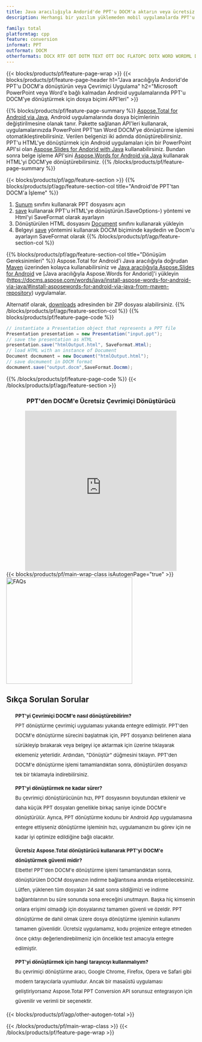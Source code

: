 ```yaml
---
title: Java aracılığıyla Andorid'de PPT'u DOCM'a aktarın veya ücretsiz Çevrimiçi Dönüştürücü ile
description: Herhangi bir yazılım yüklemeden mobil uygulamalarda PPT'u DOCM'ye dönüştürün veya çevrimiçi. Kodu entegre etmeden önce ücretsiz PPT'den DOCM'e çevrimiçi dönüştürücüyü hızlı bir şekilde test edin.

family: total
platformtag: cpp
feature: conversion
informat: PPT
outformat: DOCM
otherformats: DOCX RTF ODT DOTM TEXT OTT DOC FLATOPC DOTX WORD WORDML DOT
---
```

{{< blocks/products/pf/feature-page-wrap >}}
{{< blocks/products/pf/feature-page-header h1="Java aracılığıyla Andorid'de PPT'u DOCM'a dönüştürün veya Çevrimiçi Uygulama" h2="Microsoft PowerPoint veya Word'e bağlı kalmadan Android uygulamalarında PPT'u DOCM'ye dönüştürmek için dosya biçimi API'leri" >}}

{{% blocks/products/pf/feature-page-summary %}}
[Aspose.Total for Android via Java](https://products.aspose.com/total/android-java/), Android uygulamalarında dosya biçimlerinin değiştirilmesine olanak tanır. Pakette sağlanan API'leri kullanarak, uygulamalarınızda PowerPoint PPT'tan Word DOCM'ye dönüştürme işlemini otomatikleştirebilirsiniz.
Verilen belgenizi iki adımda dönüştürebilirsiniz. PPT'u HTML'ye dönüştürmek için Android uygulamaları için bir PowerPoint API'si olan [Aspose.Slides for Andorid with Java](https://products.aspose.com/slides/android-java/) kullanabilirsiniz. Bundan sonra belge işleme API'sini [Aspose.Words for Android via Java](https://products.aspose.com/words/android-java/) kullanarak HTML'yi DOCM'ye dönüştürebilirsiniz. 
{{% /blocks/products/pf/feature-page-summary  %}}

{{< blocks/products/pf/agp/feature-section >}}
{{% blocks/products/pf/agp/feature-section-col title="Android'de PPT'tan DOCM'a İşleme" %}}
1. [Sunum](https://reference.aspose.com/slides/java/com.aspose.slides/Presentation) sınıfını kullanarak PPT dosyasını açın
2. [save](https://reference.aspose.com/slides/java/com.aspose.slides/Presentation#save-java.lang.String-int-com.aspose.slides) kullanarak PPT'u HTML'ye dönüştürün.ISaveOptions-) yöntemi ve Html'yi SaveFormat olarak ayarlayın
3. Dönüştürülen HTML dosyasını [Document](https://reference.aspose.com/words/java/com.aspose.words/Document) sınıfını kullanarak yükleyin
4. Belgeyi [save](https://reference.aspose.com/words/java/com.aspose.words/Document#save(java.lang.String,int)) yöntemini kullanarak DOCM biçiminde kaydedin ve Docm'u ayarlayın SaveFormat olarak
{{% /blocks/products/pf/agp/feature-section-col %}}

{{% blocks/products/pf/agp/feature-section-col title="Dönüşüm Gereksinimleri" %}}
Aspose.Total for Android'i Java aracılığıyla doğrudan [Maven](https://releases.aspose.com/total/java/) üzerinden kolayca kullanabilirsiniz ve [Java aracılığıyla Aspose.Slides for Android](https://docms.aspose.com/slides/androidjava/install-aspose-slides-for-android-via-java/) ve [Java aracılığıyla Aspose.Words for Andorid]'i yükleyin (https://docms.aspose.com/words/java/install-aspose-words-for-android-via-java/#install-asposewords-for-android-via-java-from-maven-repository) uygulamalar.

Alternatif olarak, [downloads](https://releases.aspose.com/total/androidjava) adresinden bir ZIP dosyası alabilirsiniz.
{{% /blocks/products/pf/agp/feature-section-col %}}
{{% blocks/products/pf/feature-page-code %}}
```cs
// instantiate a Presentation object that represents a PPT file
Presentation presentation = new Presentation("input.ppt");
// save the presentation as HTML
presentation.save("htmlOutput.html", SaveFormat.Html);
// load HTML with an instance of Document
Document docmument = new Document("htmlOutput.html");
// save docmument in DOCM format
docmument.save("output.docm",SaveFormat.Docmm);   
```

{{% /blocks/products/pf/feature-page-code %}}
{{< /blocks/products/pf/agp/feature-section >}}

<div class="container-fluid agp-content bg-white aboutfile box-1 vh100 section nopbtm">
<div class=container>
<div class=row>
<div class="demobox tc col-md-12 padding-0" align="center">

<h3>PPT'den DOCM'e Ücretsiz Çevrimiçi Dönüştürücü</h3>

<iframe title="ppt'dan docm'ye Çevrimiçi Dönüştürme Aracı" style="border: none; height: 426px;" scrolling="no" src="https://widgets.aspose.cloud/total-conversion/?to=docm&from=ppt" id="child-iframe" width="80%"></iframe>

</div></div>
</div></div>
{{< blocks/products/pf/main-wrap-class isAutogenPage="true" >}}
<style>.howtolist li{margin-right: 0!important;line-height: 26px;position: relative;margin-bottom: 10px;font-size: 13px;list-style-type: none;}</style>
<div class="col-md-12 tl bg-gray-dark howtolist section">
  <a class="anchor" name="faqpage"></a>
  <div class="container tl dflex" itemscope="" itemtype="https://schema.org/FAQPage">
      <div class="col-md-4 howtosectiongfx">
          <img class="social-panel-hide-on-mobile" src="https://www.groupdocs.cloud/templates/brand/images/groupdocs/conversion/groupdocs_conversion-brand.png" alt="FAQs" width="335" height="283">
      </div>
      <div class="howtosection col-md-8">
          <div>
              <h2>Sıkça Sorulan Sorular</h2>
              <ul>
                  <li itemscope="" itemprop="mainEntity" itemtype="https://schema.org/Question">
                      <div>
                          <span itemprop="name"><b>PPT'yi Çevrimiçi DOCM'e nasıl dönüştürebilirim?</b></span>
                      </div>
                      <div itemscope="" itemprop="acceptedAnswer" itemtype="https://schema.org/Answer">
                          <span itemprop="text">PPT dönüştürme çevrimiçi uygulaması yukarıda entegre edilmiştir. PPT'den DOCM'e dönüştürme sürecini başlatmak için, PPT dosyanızı belirlenen alana sürükleyip bırakarak veya belgeyi içe aktarmak için üzerine tıklayarak eklemeniz yeterlidir. Ardından, "Dönüştür" düğmesini tıklayın. PPT'den DOCM'e dönüştürme işlemi tamamlandıktan sonra, dönüştürülen dosyanızı tek bir tıklamayla indirebilirsiniz.</span>
                      </div>
                  </li>
                  <li itemscope="" itemprop="mainEntity" itemtype="https://schema.org/Question">
                      <div>
                          <span itemprop="name"><b>PPT'yi dönüştürmek ne kadar sürer?</b></span>
                      </div>
                      <div itemscope="" itemprop="acceptedAnswer" itemtype="https://schema.org/Answer">
                          <span itemprop="text">Bu çevrimiçi dönüştürücünün hızı, PPT dosyasının boyutundan etkilenir ve daha küçük PPT dosyaları genellikle birkaç saniye içinde DOCM'e dönüştürülür. Ayrıca, PPT dönüştürme kodunu bir Android App uygulamasına entegre ettiyseniz dönüştürme işleminin hızı, uygulamanızın bu görev için ne kadar iyi optimize edildiğine bağlı olacaktır.</span>
                      </div>
                  </li>
                  <li itemscope="" itemprop="mainEntity" itemtype="https://schema.org/Question">
                      <div>
                          <span itemprop="name"><b>Ücretsiz Aspose.Total dönüştürücü kullanarak PPT'yi DOCM'e dönüştürmek güvenli midir?</b></span>
                      </div>
                      <div itemscope="" itemprop="acceptedAnswer" itemtype="https://schema.org/Answer">
                          <span itemprop="text">Elbette! PPT'den DOCM'e dönüştürme işlemi tamamlandıktan sonra, dönüştürülen DOCM dosyanızın indirme bağlantısına anında erişebileceksiniz. Lütfen, yüklenen tüm dosyaları 24 saat sonra sildiğimizi ve indirme bağlantılarının bu süre sonunda sona ereceğini unutmayın. Başka hiç kimsenin onlara erişimi olmadığı için dosyalarınız tamamen güvenli ve özeldir. PPT dönüştürme de dahil olmak üzere dosya dönüştürme işleminin kullanımı tamamen güvenlidir. Ücretsiz uygulamamız, kodu projenize entegre etmeden önce çıktıyı değerlendirebilmeniz için öncelikle test amacıyla entegre edilmiştir.</span>
                      </div>
                  </li>                 
                  <li itemscope="" itemprop="mainEntity" itemtype="https://schema.org/Question">
                      <div>
                          <span itemprop="name"><b>PPT'yi dönüştürmek için hangi tarayıcıyı kullanmalıyım?</b></span>
                      </div>
                      <div itemscope="" itemprop="acceptedAnswer" itemtype="https://schema.org/Answer">
                          <span itemprop="text">Bu çevrimiçi dönüştürme aracı, Google Chrome, Firefox, Opera ve Safari gibi modern tarayıcılarla uyumludur. Ancak bir masaüstü uygulaması geliştiriyorsanız Aspose.Total PPT Conversion API sorunsuz entegrasyon için güvenilir ve verimli bir seçenektir.</span>
                      </div>
                  </li>
              </ul>
          </div>
      </div>
  </div>
{{< blocks/products/pf/agp/other-autogen-total >}}
 
{{< /blocks/products/pf/main-wrap-class >}}
{{< /blocks/products/pf/feature-page-wrap >}}
